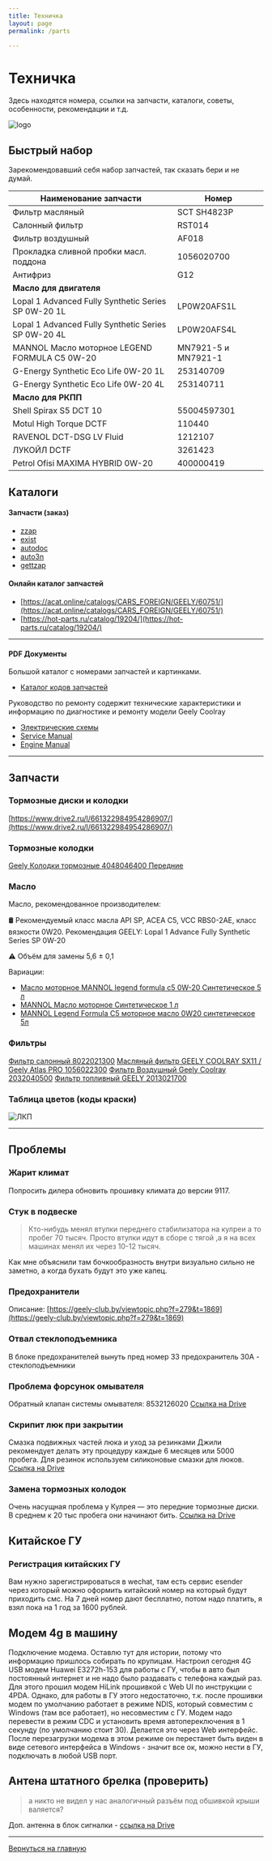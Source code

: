 ```yaml
---
title: Техничка
layout: page
permalink: /parts

---
```


# Техничка
Здесь находятся номера, ссылки на запчасти, каталоги, советы, особенности, рекомендации и т.д.

![logo](../assets/parts.png)

## Быстрый набор

Зарекомендовавший себя набор запчастей, так сказать бери и не думай.

| Наименование запчасти                               | Номер               |
| --------------------------------------------------- | ------------------- |
| Фильтр масляный                                     | SCT SH4823P         |
| Салонный фильтр                                     | RST014              |
| Фильтр воздушный                                    | AF018               |
| Прокладка сливной пробки масл. поддона              | 1056020700          |
| Антифриз                                            | G12                 |
| **Масло для двигателя**                             |                     |
| Lopal 1 Advanced Fully Synthetic Series SP 0W-20 1L | LP0W20AFS1L         |
| Lopal 1 Advanced Fully Synthetic Series SP 0W-20 4L | LP0W20AFS4L         |
| MANNOL Масло моторное LEGEND FORMULA C5 0W-20       | MN7921-5 и MN7921-1 |
| G-Energy Synthetic Eco Life 0W-20 1L                | 253140709           |
| G-Energy Synthetic Eco Life 0W-20 4L                | 253140711           |
| **Масло для РКПП**                                  |                     |
| Shell Spirax S5 DCT 10                              | 55004597301         |
| Motul High Torque DCTF                              | 110440              |
| RAVENOL DCT-DSG LV Fluid                            | 1212107             |
| ЛУКОЙЛ DCTF                                         | 3261423             |
| Petrol Ofisi MAXIMA HYBRID 0W-20                    | 400000419           |


## Каталоги

#### Запчасти (заказ)
- [zzap](https://www.zzap.ru/)
- [exist](https://www.exist.ru/)
- [autodoc](https://www.autodoc.ru/)
- [auto3n](https://auto3n.ru/)
- [gettzap](https://gettzap.ru/)

#### Онлайн каталог запчастей
- [https://acat.online/catalogs/CARS_FOREIGN/GEELY/60751/](https://acat.online/catalogs/CARS_FOREIGN/GEELY/60751/)
- [https://hot-parts.ru/catalog/19204/](https://hot-parts.ru/catalog/19204/)

------

#### PDF Документы

Большой каталог с номерами запчастей и картинками.

- [Каталог кодов запчастей](https://qttc.github.io/assets/pdf/catalog_parts.pdf)

Руководство по ремонту содержит технические характеристики и информацию по диагностике и ремонту модели Geely Coolray

- [Электрические схемы](https://qttc.github.io/assets/pdf/Принципиальные_электрические_схемы_GEELY_Coolray_SX11.pdf)
- [Service Manual](https://qttc.github.io/assets/pdf/Service_Manual_2019.pdf)
- [Engine Manual](https://qttc.github.io/assets/pdf/Engine_Manual_2019.pdf)

------

## Запчасти

### Тормозные диски и колодки
[https://www.drive2.ru/l/661322984954286907/](https://www.drive2.ru/l/661322984954286907/)

### Тормозные колодки
[Geely Колодки тормозные 4048046400 Передние](https://ozon.ru/t/jYjlMDk)

### Масло

Масло, рекомендованное производителем:

🛢 Рекомендуемый класс масла API SP, ACEA C5, VCC RBS0-2AE, класс вязкости 0W20. 
Рекомендация GEELY: Lopal 1 Advance Fully Synthetic Series SP 0W-20

⚠️ Объём для замены 5,6 ± 0,1

Вариации:
- [Масло моторное MANNOL legend formula c5 0W-20 Синтетическое 5 л](https://ozon.ru/t/nYRd31V )
- [MANNOL Масло моторное Синтетическое 1 л](https://ozon.ru/t/X8byEkD)
- [MANNOL Legend Formula C5 моторное масло 0W20 синтетическое 5л](https://www.wildberries.ru/catalog/81580154/detail.aspx )

### Фильтры

[Фильтр салонный 8022021300](https://ozon.ru/t/P2yEpq2 )
[Масляный фильтр GEELY COOLRAY SX11 / Geely Atlas PRO 1056022300](https://ozon.ru/t/dkNG3XJ )
[Фильтр Воздушный Geely Coolray 2032040500](https://ozon.ru/t/RowNPLL)
[Фильтр топливный GEELY 2013021700](https://ozon.ru/t/nYRd3AL)

### Таблица цветов (коды краски)
![ЛКП](../assets/LKP.jpeg)

---
## Проблемы

### Жарит климат
Попросить дилера обновить прошивку климата до версии 9117.

### Стук в подвеске

> Кто-нибудь менял втулки переднего стабилизатора на кулреи а то пробег 70 тысяч. Просто втулки идут в сборе с тягой ,а я на всех машинах менял их через 10-12 тысяч.

Как мне объяснили там бочкообразность внутри визуально сильно не заметно, а когда бухать будут это уже капец.

### Предохранители
Описание: [https://geely-club.by/viewtopic.php?f=279&t=1869](https://geely-club.by/viewtopic.php?f=279&t=1869)

### Отвал стеклоподъемника

В блоке предохранителей вынуть пред номер 33 предохранитель 30А - стеклоподъемники

### Проблема форсунок омывателя

Обратный клапан системы омывателя: 8532126020
[Ссылка на Drive](https://www.drive2.ru/parts/toyota-lexus/8532126020/B9bjwEAAGmM)

### Скрипит люк при закрытии
Смазка подвижных частей люка и уход за резинками Джили рекомендует делать эту процедуру каждые 6 месяцев или 5000 пробега. Для резинок используем силиконовые смазки для люков.
[Ссылка на Drive](https://www.drive2.ru/l/643905621258679023/) 

### Замена тормозных колодок

Очень насущная проблема у Кулрея — это передние тормозные диски. В среднем к 20 тыс пробега они начинают бить.
[Ссылка на Drive](https://www.drive2.ru/l/663420578262173512/)



## Китайское ГУ 
### Регистрация китайских ГУ

Вам нужно зарегистрироваться в wechat, там есть сервис esender через который можно оформить китайский номер на который будут приходить смс. На 7 дней номер дают бесплатно, потом надо платить, я взял пока на 1 год за 1600 рублей.

## Модем 4g в машину

Подключение модема. 
Оставлю тут для истории, потому что информацию пришлось собирать по крупицам. 
Настроил сегодня 4G USB модем Huawei E3272h-153 для работы с ГУ, чтобы в авто был постоянный интернет и не надо было раздавать с телефона каждый раз. Для этого прошил модем HiLink прошивкой c Web UI по инструкции с 4PDA. Однако, для работы в ГУ этого недостаточно, т.к. после прошивки модем по умолчанию работает в режиме NDIS, который совместим с Windows (там все работает), но несовместим с ГУ. Модем надо перевести в режим CDC и установить время автопереключения в 1 секунду (по умолчанию стоит 30). Делается это через Web интерфейс. После перезагрузки модема в этом режиме он перестанет быть виден в виде сетевого интерфейса в Windows - значит все ок, можно нести в ГУ, подключать в любой USB порт.

## Антена штатного брелка (проверить)

> а никто не видел у нас аналогичный разъём под обшивкой крыши валяется? 

Доп. антенна в блок сигналки - [ссылка на Drive](https://www.drive2.ru/l/666358473331596058/)

------
[Вернуться на главную](https://qttc.github.io/)